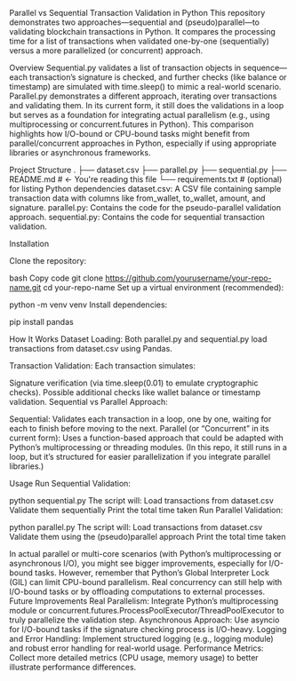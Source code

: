 Parallel vs Sequential Transaction Validation in Python
This repository demonstrates two approaches—sequential and (pseudo)parallel—to validating blockchain transactions in Python. It compares the processing time for a list of transactions when validated one-by-one (sequentially) versus a more parallelized (or concurrent) approach.

Overview
Sequential.py validates a list of transaction objects in sequence—each transaction’s signature is checked, and further checks (like balance or timestamp) are simulated with time.sleep() to mimic a real-world scenario.
Parallel.py demonstrates a different approach, iterating over transactions and validating them. In its current form, it still does the validations in a loop but serves as a foundation for integrating actual parallelism (e.g., using multiprocessing or concurrent.futures in Python).
This comparison highlights how I/O-bound or CPU-bound tasks might benefit from parallel/concurrent approaches in Python, especially if using appropriate libraries or asynchronous frameworks.

Project Structure
.
├── dataset.csv
├── parallel.py
├── sequential.py
├── README.md        # <- You're reading this file
└── requirements.txt # (optional) for listing Python dependencies
dataset.csv: A CSV file containing sample transaction data with columns like from_wallet, to_wallet, amount, and signature.
parallel.py: Contains the code for the pseudo-parallel validation approach.
sequential.py: Contains the code for sequential transaction validation.



Installation


Clone the repository:

bash
Copy code
git clone https://github.com/yourusername/your-repo-name.git
cd your-repo-name
Set up a virtual environment (recommended):

python -m venv venv
Install dependencies:

pip install pandas

How It Works
Dataset Loading:
Both parallel.py and sequential.py load transactions from dataset.csv using Pandas.

Transaction Validation:
Each transaction simulates:

Signature verification (via time.sleep(0.01) to emulate cryptographic checks).
Possible additional checks like wallet balance or timestamp validation.
Sequential vs Parallel Approach:

Sequential: Validates each transaction in a loop, one by one, waiting for each to finish before moving to the next.
Parallel (or “Concurrent” in its current form): Uses a function-based approach that could be adapted with Python’s multiprocessing or threading modules. (In this repo, it still runs in a loop, but it’s structured for easier parallelization if you integrate parallel libraries.)

Usage
Run Sequential Validation:

python sequential.py
The script will:
Load transactions from dataset.csv
Validate them sequentially
Print the total time taken
Run Parallel Validation:

python parallel.py
The script will:
Load transactions from dataset.csv
Validate them using the (pseudo)parallel approach
Print the total time taken


In actual parallel or multi-core scenarios (with Python’s multiprocessing or asynchronous I/O), you might see bigger improvements, especially for I/O-bound tasks.
However, remember that Python’s Global Interpreter Lock (GIL) can limit CPU-bound parallelism. Real concurrency can still help with I/O-bound tasks or by offloading computations to external processes.
Future Improvements
Real Parallelism: Integrate Python’s multiprocessing module or concurrent.futures.ProcessPoolExecutor/ThreadPoolExecutor to truly parallelize the validation step.
Asynchronous Approach: Use asyncio for I/O-bound tasks if the signature checking process is I/O-heavy.
Logging and Error Handling: Implement structured logging (e.g., logging module) and robust error handling for real-world usage.
Performance Metrics: Collect more detailed metrics (CPU usage, memory usage) to better illustrate performance differences.
